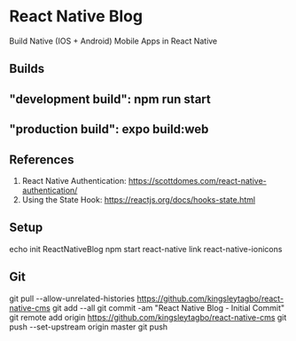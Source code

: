# React Native Blog
Build Native (IOS + Android) Mobile Apps in React Native

## Builds
## "development build": npm run start
## "production build": expo build:web

## References
1. React Native Authentication: https://scottdomes.com/react-native-authentication/
2. Using the State Hook: https://reactjs.org/docs/hooks-state.html

## Setup
echo init ReactNativeBlog
npm start 
react-native link react-native-ionicons

## Git
git pull --allow-unrelated-histories https://github.com/kingsleytagbo/react-native-cms
git add --all
git commit -am "React Native Blog - Initial Commit"
git remote add origin https://github.com/kingsleytagbo/react-native-cms
git push --set-upstream origin master
git push
